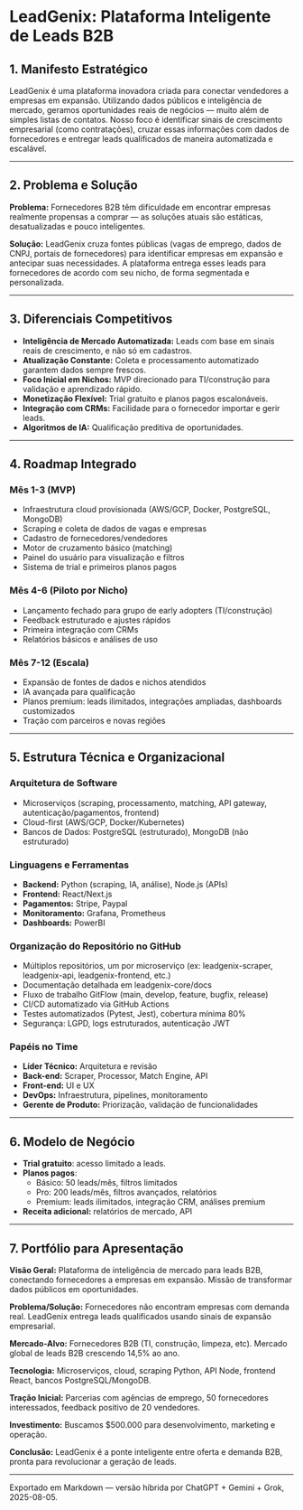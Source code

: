 # LeadGenix: Plataforma Inteligente de Leads B2B

## 1. Manifesto Estratégico

LeadGenix é uma plataforma inovadora criada para conectar vendedores a empresas em expansão. Utilizando dados públicos e inteligência de mercado, geramos oportunidades reais de negócios — muito além de simples listas de contatos. Nosso foco é identificar sinais de crescimento empresarial (como contratações), cruzar essas informações com dados de fornecedores e entregar leads qualificados de maneira automatizada e escalável.

---

## 2. Problema e Solução

**Problema:** Fornecedores B2B têm dificuldade em encontrar empresas realmente propensas a comprar — as soluções atuais são estáticas, desatualizadas e pouco inteligentes.

**Solução:** LeadGenix cruza fontes públicas (vagas de emprego, dados de CNPJ, portais de fornecedores) para identificar empresas em expansão e antecipar suas necessidades. A plataforma entrega esses leads para fornecedores de acordo com seu nicho, de forma segmentada e personalizada.

---

## 3. Diferenciais Competitivos

- **Inteligência de Mercado Automatizada:** Leads com base em sinais reais de crescimento, e não só em cadastros.
- **Atualização Constante:** Coleta e processamento automatizado garantem dados sempre frescos.
- **Foco Inicial em Nichos:** MVP direcionado para TI/construção para validação e aprendizado rápido.
- **Monetização Flexível:** Trial gratuito e planos pagos escalonáveis.
- **Integração com CRMs:** Facilidade para o fornecedor importar e gerir leads.
- **Algoritmos de IA:** Qualificação preditiva de oportunidades.

---

## 4. Roadmap Integrado

### Mês 1-3 (MVP)
- Infraestrutura cloud provisionada (AWS/GCP, Docker, PostgreSQL, MongoDB)
- Scraping e coleta de dados de vagas e empresas
- Cadastro de fornecedores/vendedores
- Motor de cruzamento básico (matching)
- Painel do usuário para visualização e filtros
- Sistema de trial e primeiros planos pagos

### Mês 4-6 (Piloto por Nicho)
- Lançamento fechado para grupo de early adopters (TI/construção)
- Feedback estruturado e ajustes rápidos
- Primeira integração com CRMs
- Relatórios básicos e análises de uso

### Mês 7-12 (Escala)
- Expansão de fontes de dados e nichos atendidos
- IA avançada para qualificação
- Planos premium: leads ilimitados, integrações ampliadas, dashboards customizados
- Tração com parceiros e novas regiões

---

## 5. Estrutura Técnica e Organizacional

### Arquitetura de Software
- Microserviços (scraping, processamento, matching, API gateway, autenticação/pagamentos, frontend)
- Cloud-first (AWS/GCP, Docker/Kubernetes)
- Bancos de Dados: PostgreSQL (estruturado), MongoDB (não estruturado)

### Linguagens e Ferramentas
- **Backend:** Python (scraping, IA, análise), Node.js (APIs)
- **Frontend:** React/Next.js
- **Pagamentos:** Stripe, Paypal
- **Monitoramento:** Grafana, Prometheus
- **Dashboards:** PowerBI

### Organização do Repositório no GitHub
- Múltiplos repositórios, um por microserviço (ex: leadgenix-scraper, leadgenix-api, leadgenix-frontend, etc.)
- Documentação detalhada em leadgenix-core/docs
- Fluxo de trabalho GitFlow (main, develop, feature, bugfix, release)
- CI/CD automatizado via GitHub Actions
- Testes automatizados (Pytest, Jest), cobertura mínima 80%
- Segurança: LGPD, logs estruturados, autenticação JWT

### Papéis no Time
- **Líder Técnico:** Arquitetura e revisão
- **Back-end:** Scraper, Processor, Match Engine, API
- **Front-end:** UI e UX
- **DevOps:** Infraestrutura, pipelines, monitoramento
- **Gerente de Produto:** Priorização, validação de funcionalidades

---

## 6. Modelo de Negócio
- **Trial gratuito**: acesso limitado a leads.
- **Planos pagos**:
    - Básico: 50 leads/mês, filtros limitados
    - Pro: 200 leads/mês, filtros avançados, relatórios
    - Premium: leads ilimitados, integração CRM, análises premium
- **Receita adicional:** relatórios de mercado, API

---

## 7. Portfólio para Apresentação

**Visão Geral:** Plataforma de inteligência de mercado para leads B2B, conectando fornecedores a empresas em expansão. Missão de transformar dados públicos em oportunidades.

**Problema/Solução:** Fornecedores não encontram empresas com demanda real. LeadGenix entrega leads qualificados usando sinais de expansão empresarial.

**Mercado-Alvo:** Fornecedores B2B (TI, construção, limpeza, etc). Mercado global de leads B2B crescendo 14,5% ao ano.

**Tecnologia:** Microserviços, cloud, scraping Python, API Node, frontend React, bancos PostgreSQL/MongoDB.

**Tração Inicial:** Parcerias com agências de emprego, 50 fornecedores interessados, feedback positivo de 20 vendedores.

**Investimento:** Buscamos $500.000 para desenvolvimento, marketing e operação.

**Conclusão:** LeadGenix é a ponte inteligente entre oferta e demanda B2B, pronta para revolucionar a geração de leads.

---

Exportado em Markdown — versão híbrida por ChatGPT + Gemini + Grok, 2025-08-05.

